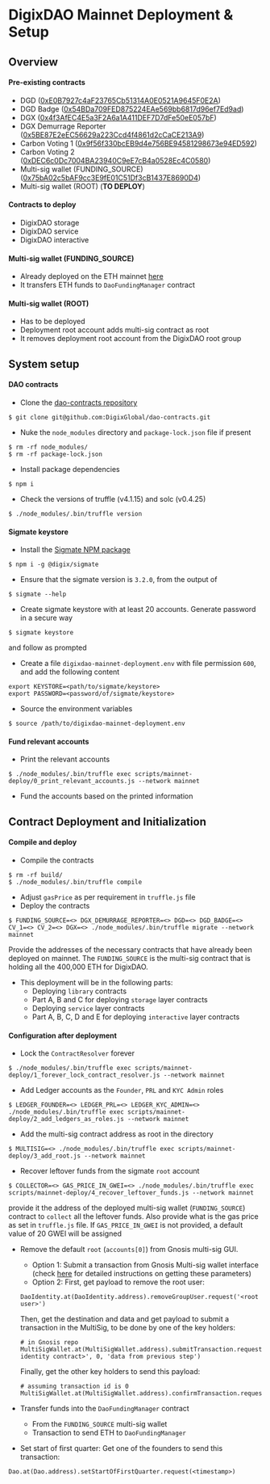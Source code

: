 # DigixDAO Mainnet Deployment & Setup

## Overview

#### Pre-existing contracts
* DGD ([0xE0B7927c4aF23765Cb51314A0E0521A9645F0E2A](https://etherscan.io/address/0xe0b7927c4af23765cb51314a0e0521a9645f0e2a))
* DGD Badge ([0x54BDa709FED875224EAe569bb6817d96ef7Ed9ad](https://etherscan.io/address/0x54bda709fed875224eae569bb6817d96ef7ed9ad))
* DGX ([0x4f3AfEC4E5a3F2A6a1A411DEF7D7dFe50eE057bF](https://etherscan.io/address/0x4f3afec4e5a3f2a6a1a411def7d7dfe50ee057bf))
* DGX Demurrage Reporter ([0x5BE87E2eEC56629a223Ccd4f4861d2cCaCE213A9](https://etherscan.io/address/0x5be87e2eec56629a223ccd4f4861d2ccace213a9))
* Carbon Voting 1 ([0x9f56f330bcEB9d4e756BE94581298673e94ED592](https://etherscan.io/address/0x9f56f330bceb9d4e756be94581298673e94ed592))
* Carbon Voting 2 ([0xDEC6c0Dc7004BA23940C9eE7cB4a0528Ec4C0580](https://etherscan.io/address/0xdec6c0dc7004ba23940c9ee7cb4a0528ec4c0580))
* Multi-sig wallet (FUNDING_SOURCE) ([0x75bA02c5bAF9cc3E9fE01C51Df3cB1437E8690D4](https://etherscan.io/address/0x75ba02c5baf9cc3e9fe01c51df3cb1437e8690d4))
* Multi-sig wallet (ROOT) (**TO DEPLOY**)

#### Contracts to deploy
* DigixDAO storage
* DigixDAO service
* DigixDAO interactive

#### Multi-sig wallet (FUNDING_SOURCE)
* Already deployed on the ETH mainnet [here](https://etherscan.io/address/0x75ba02c5baf9cc3e9fe01c51df3cb1437e8690d4)
* It transfers ETH funds to `DaoFundingManager` contract

#### Multi-sig wallet (ROOT)
* Has to be deployed
* Deployment root account adds multi-sig contract as root
* It removes deployment root account from the DigixDAO root
group

## System setup

#### DAO contracts
* Clone the [dao-contracts repository](https://github.com/DigixGlobal/dao-contracts)
```
$ git clone git@github.com:DigixGlobal/dao-contracts.git
```
* Nuke the `node_modules` directory and `package-lock.json` file if present
```
$ rm -rf node_modules/
$ rm -rf package-lock.json
```
* Install package dependencies
```
$ npm i
```
* Check the versions of truffle (v4.1.15) and solc (v0.4.25)
```
$ ./node_modules/.bin/truffle version
```

#### Sigmate keystore
* Install the [Sigmate NPM package](https://www.npmjs.com/package/@digix/sigmate)
```
$ npm i -g @digix/sigmate
```
* Ensure that the sigmate version is `3.2.0`, from the output of
```
$ sigmate --help
```
* Create sigmate keystore with at least 20 accounts. Generate password in a
secure way
```
$ sigmate keystore
```
and follow as prompted
* Create a file `digixdao-mainnet-deployment.env` with file permission `600`,
and add the following content
```
export KEYSTORE=<path/to/sigmate/keystore>
export PASSWORD=<password/of/sigmate/keystore>
```
* Source the environment variables
```
$ source /path/to/digixdao-mainnet-deployment.env
```

#### Fund relevant accounts
* Print the relevant accounts
```
$ ./node_modules/.bin/truffle exec scripts/mainnet-deploy/0_print_relevant_accounts.js --network mainnet
```
* Fund the accounts based on the printed information

## Contract Deployment and Initialization

#### Compile and deploy
* Compile the contracts
```
$ rm -rf build/
$ ./node_modules/.bin/truffle compile
```
* Adjust `gasPrice` as per requirement in `truffle.js` file
* Deploy the contracts
```
$ FUNDING_SOURCE=<> DGX_DEMURRAGE_REPORTER=<> DGD=<> DGD_BADGE=<> CV_1=<> CV_2=<> DGX=<> ./node_modules/.bin/truffle migrate --network mainnet
```
Provide the addresses of the necessary contracts that have already been deployed
on mainnet. The `FUNDING_SOURCE` is the multi-sig contract that is holding all
the 400,000 ETH for DigixDAO.
* This deployment will be in the following parts:
    * Deploying `library` contracts
    * Part A, B and C for deploying `storage` layer contracts
    * Deploying `service` layer contracts
    * Part A, B, C, D and E for deploying `interactive` layer contracts

#### Configuration after deployment
* Lock the `ContractResolver` forever
```
$ ./node_modules/.bin/truffle exec scripts/mainnet-deploy/1_forever_lock_contract_resolver.js --network mainnet
```
* Add Ledger accounts as the `Founder`, `PRL` and `KYC Admin` roles
```
$ LEDGER_FOUNDER=<> LEDGER_PRL=<> LEDGER_KYC_ADMIN=<> ./node_modules/.bin/truffle exec scripts/mainnet-deploy/2_add_ledgers_as_roles.js --network mainnet
```
* Add the multi-sig contract address as root in the directory
```
$ MULTISIG=<> ./node_modules/.bin/truffle exec scripts/mainnet-deploy/3_add_root.js --network mainnet
```
* Recover leftover funds from the sigmate `root` account
```
$ COLLECTOR=<> GAS_PRICE_IN_GWEI=<> ./node_modules/.bin/truffle exec scripts/mainnet-deploy/4_recover_leftover_funds.js --network mainnet
```
provide it the address of the deployed multi-sig wallet (`FUNDING_SOURCE`) contract to `collect` all the leftover funds. Also provide what is the gas price as set in `truffle.js` file. If `GAS_PRICE_IN_GWEI` is not provided, a default value of 20 GWEI will be assigned
* Remove the default `root` (`accounts[0]`) from Gnosis multi-sig GUI.
  * Option 1: Submit a transaction from Gnosis Multi-sig wallet interface (check [here](https://github.com/DigixGlobal/dao-contracts/blob/mainnet-deploy/MAINNET_DEPLOYMENT_INSTRUCTIONS.md#steps-to-get-data-field-for-the-above-transaction) for detailed instructions on getting these parameters)
  * Option 2: First, get payload to remove the root user:
  ```
  DaoIdentity.at(DaoIdentity.address).removeGroupUser.request('<root user>')
  ```
  Then, get the destination and data and get payload to submit a transaction in the MultiSig, to be done by one of the key holders:
  ```
  # in Gnosis repo
  MultiSigWallet.at(MultiSigWallet.address).submitTransaction.request('<dao identity contract>', 0, 'data from previous step')
  ```
  Finally, get the other key holders to send this payload:
  ```
  # assuming transaction id is 0
  MultiSigWallet.at(MultiSigWallet.address).confirmTransaction.request(0)
  ```

* Transfer funds into the `DaoFundingManager` contract
    * From the `FUNDING_SOURCE` multi-sig wallet
    * Transaction to send ETH to `DaoFundingManager`


* Set start of first quarter:
Get one of the founders to send this transaction:
```
Dao.at(Dao.address).setStartOfFirstQuarter.request(<timestamp>)
```
